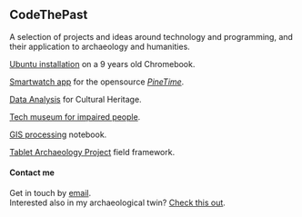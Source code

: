 ## CodeThePast

A selection of projects and ideas around technology and programming, and their application to archaeology and humanities.

[Ubuntu installation](https://codethepast.github.io/TestPage) on a 9 years old Chromebook.

[Smartwatch app](https://codethepast.github.io/TestPage) for the opensource [*PineTime*](https://wiki.pine64.org/index.php/PineTime).

[Data Analysis](https://codethepast.github.io/TestPage) for Cultural Heritage.

[Tech museum for impaired people](https://codethepast.github.io/TestPage).

[GIS processing](https://codethepast.github.io/TestPage) notebook.

[Tablet Archaeology Project](https://codethepast.github.io/TestPage) field framework.


####  Contact me

Get in touch by [email]().<br>
Interested also in my archaeological twin? [Check this out](https://unior.academia.edu/OrlandoCerasuolo).
